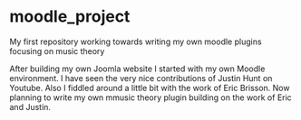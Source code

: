 # moodle_project
My first repository working towards writing my own moodle plugins focusing on music theory

After building my own Joomla website I started with my own Moodle environment. 
I have seen the very nice contributions of Justin Hunt on Youtube.
Also I fiddled around a little bit with the work of Eric Brisson.
Now planning to write my own mmusic theory plugin  building on the work of Eric and Justin.
